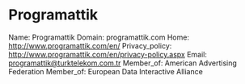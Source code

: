 
# Programattik

Name: Programattik
Domain: programattik.com
Home: http://www.programattik.com/en/
Privacy_policy: http://www.programattik.com/en/privacy-policy.aspx
Email: programattik@turktelekom.com.tr
Member_of: American Advertising Federation
Member_of: European Data Interactive Alliance
